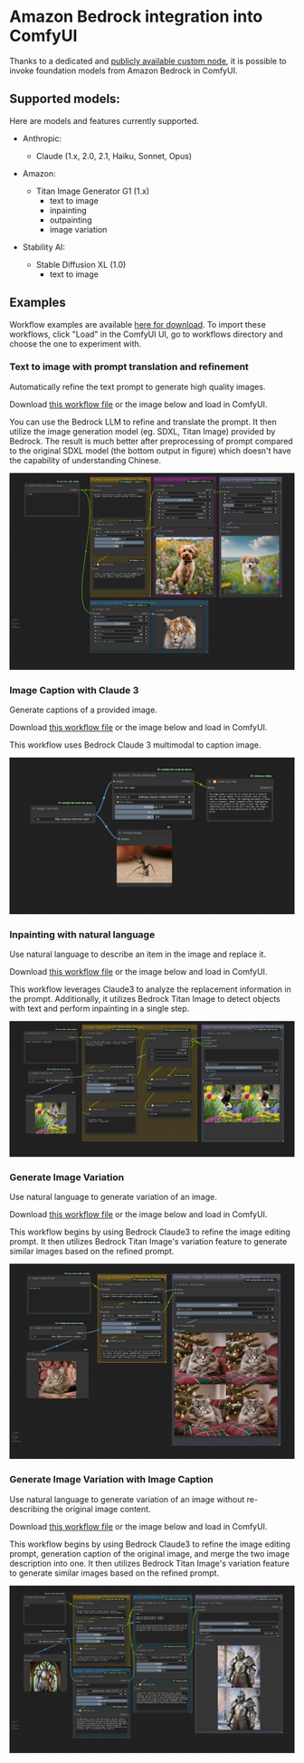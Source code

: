 # Amazon Bedrock integration into ComfyUI

Thanks to a dedicated and [publicly available custom node](https://github.com/aws-samples/comfyui-llm-node-for-amazon-bedrock/), it is possible to invoke foundation models from Amazon Bedrock in ComfyUI.

## Supported models:

Here are models and features currently supported.

- Anthropic:

  - Claude (1.x, 2.0, 2.1, Haiku, Sonnet, Opus)

- Amazon:

  - Titan Image Generator G1 (1.x)
    - text to image
    - inpainting
    - outpainting
    - image variation

- Stability AI:

  - Stable Diffusion XL (1.0)
    - text to image

## Examples

Workflow examples are available [here for download](./workflows). 
To import these workflows, click "Load" in the ComfyUI UI, go to workflows directory and choose the one to experiment with.

### Text to image with prompt translation and refinement
Automatically refine the text prompt to generate high quality images.

Download [this workflow file](workflows/text2img_with_prompt_refinement.json) or the image below and load in ComfyUI.

You can use the Bedrock LLM to refine and translate the prompt. It then utilize the image generation model (eg. SDXL, Titan Image) provided by Bedrock.
The result is much better after preprocessing of prompt compared to the original SDXL model (the bottom output in figure) which doesn't have the capability of understanding Chinese.

![](./assets/example_prompts_refine.png)

### Image Caption with Claude 3

Generate captions of a provided image.

Download [this workflow file](workflows/claude3_image_caption.json) or the image below and load in ComfyUI.

This workflow uses Bedrock Claude 3 multimodal to caption image.

![](./assets/example_claude3_multimodal.png)

### Inpainting with natural language
Use natural language to describe an item in the image and replace it. 

Download [this workflow file](workflows/inpainting_with_natural_language.json) or the image below and load in ComfyUI.

This workflow leverages Claude3 to analyze the replacement information in the prompt. Additionally, it utilizes Bedrock Titan Image to detect objects with text and perform inpainting in a single step.

![](./assets/example_inpainting_with_natural_language.png)

### Generate Image Variation
Use natural language to generate variation of an image.

Download [this workflow file](workflows/generate_image_variation.json) or the image below and load in ComfyUI.

This workflow begins by using Bedrock Claude3 to refine the image editing prompt. It then utilizes Bedrock Titan Image's variation feature to generate similar images based on the refined prompt.

![](./assets/example_generate_image_variation.png)


### Generate Image Variation with Image Caption
Use natural language to generate variation of an image without re-describing the original image content.

Download [this workflow file](workflows/variation_with_caption.json) or the image below and load in ComfyUI.

This workflow begins by using Bedrock Claude3 to refine the image editing prompt, generation caption of the original image, and merge the two image description into one. It then utilizes Bedrock Titan Image's variation feature to generate similar images based on the refined prompt.

![](./assets/example_variation_with_caption.png)


